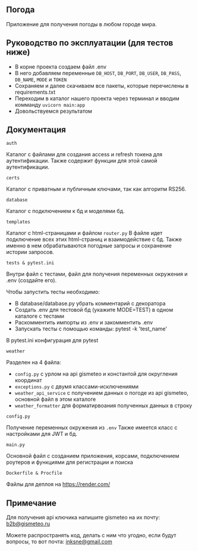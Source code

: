 ## Погода

Приложение для получения погоды в любом городе мира.

## Руководство по эксплуатации (для тестов ниже)

- В корне проекта создаем файл .env
- В него добавляем переменные ```DB_HOST```, ```DB_PORT```, ```DB_USER```, ```DB_PASS```, ```DB_NAME```, ```MODE``` и ```TOKEN```
- Сохраняем и далее скачиваем все пакеты, которые перечислены в requirements.txt
- Переходим в каталог нашего проекта через терминал и вводим комманду
```uvicorn main:app```
- Довольствуемся результатом

## Документация

`auth`

Каталог с файлами для создания access и refresh токена для аутентификации.
Также содержит функции для этой самой аутентификации.

`certs`

Каталог с приватным и публичным ключами, так как алгоритм RS256.

`database`

Каталог с подключением к бд и моделями бд.

`templates`

Каталог с html-страницами и файлом ```router.py```
В файле идет подключение всех этих html-страниц и взаимодействие с бд.
Также именно в нем обрабатываются погодные запросы и сохранение истории запросов.

`tests & pytest.ini`

Внутри файл с тестами, файл для получения переменных окружения и .env (создайте его).

Чтобы запустить тесты необходимо:
- В database/database.py убрать комментарий с декоратора
- Создать .env для тестовой бд (укажите MODE=TEST) в одном каталоге с тестами
- Раскомментить импорты из .env и закомментить .env
- Запускать тесты с помощью команды: pytest -k 'test_name'

В pytest.ini конфигурация для pytest

`weather`

Разделен на 4 файла:
- ```config.py``` с урлом на api gismeteo и константой для округления координат
- ```exceptions.py``` с двумя классами-исключениями
- ```weather_api_service``` с получением данных о погоде из api gismeteo, основной файл в этом каталоге
- ```weather_formatter``` для форматирвоания полученных данных в строку

`config.py`

Получение переменных окружения из ```.env```
Также имеется класс с настройками для JWT и бд.

`main.py`

Основной файл с созданием приложения, корсами, подключением роутеров и функциями для регистрации и поиска

`Dockerfile & Procfile`

Файлы для деплоя на https://render.com/

## Примечание

Для получения api ключика напишите gismeteo на их почту: b2b@gismeteo.ru

Можете распространять код, делать с ним что угодно, если будут вопросы, то вот почта:
inksne@gmail.com